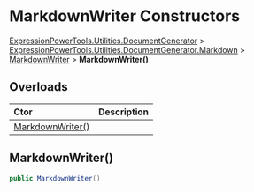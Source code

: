 ﻿# MarkdownWriter Constructors

[ExpressionPowerTools.Utilities.DocumentGenerator](ExpressionPowerTools.Utilities.DocumentGenerator.a.md) > [ExpressionPowerTools.Utilities.DocumentGenerator.Markdown](ExpressionPowerTools.Utilities.DocumentGenerator.Markdown.n.md) > [MarkdownWriter](ExpressionPowerTools.Utilities.DocumentGenerator.Markdown.MarkdownWriter.cs.md) > **MarkdownWriter()**



## Overloads

| Ctor | Description |
| :-- | :-- |
| [MarkdownWriter()](#ctor-0) |

<a name="#ctor-0"></a>
## MarkdownWriter()



```csharp
public MarkdownWriter()
```


